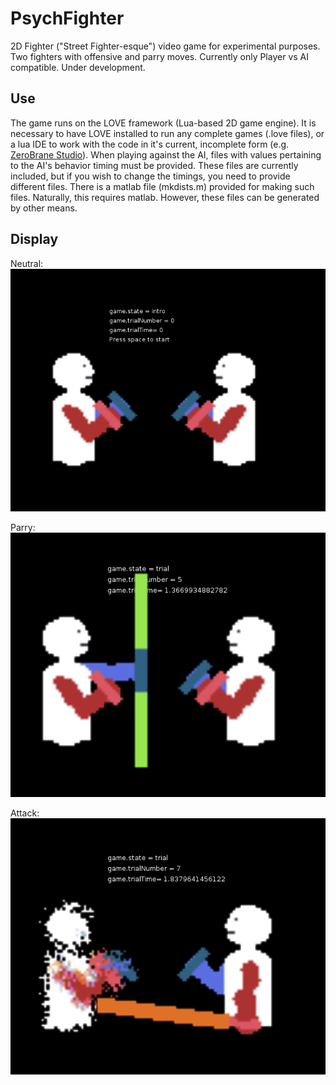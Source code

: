 # PsychFighter
2D Fighter ("Street Fighter-esque") video game for experimental purposes. Two fighters with offensive and parry moves. Currently only Player vs AI compatible. Under development.

## Use
The game runs on the LOVE framework (Lua-based 2D game engine). It is necessary to have LOVE installed to run any complete games (.love files), or a lua IDE to work with the code in it's current, incomplete form (e.g. [ZeroBrane Studio](https://studio.zerobrane.com/)).
When playing against the AI, files with values pertaining to the AI's behavior timing must be provided. These files are currently included, but if you wish to change the timings, you need to provide different files. There is a matlab file (mkdists.m) provided for making such files. Naturally, this requires matlab. However, these files can be generated by other means.

## Display
Neutral:  
![alt text](https://github.com/rmflemming/PsychFighter/blob/master/examples/fighter_intro.PNG)

Parry:  
![alt text](https://github.com/rmflemming/PsychFighter/blob/master/examples/fighter_parry.PNG)

Attack:  
![alt_text](https://github.com/rmflemming/PsychFighter/blob/master/examples/fighter_attack.PNG)
